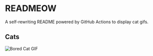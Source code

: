 # READMEOW

A self-rewriting README powered by GitHub Actions to display cat gifs.

## Cats

![Bored Cat GIF](https://media1.giphy.com/media/mlvseq9yvZhba/200.gif?cid=9acd02day8l9qdiblsx3wjrkcr9xa4r16xabuqy8z7sc3awz&ep=v1_gifs_search&rid=200.gif&ct=g)
